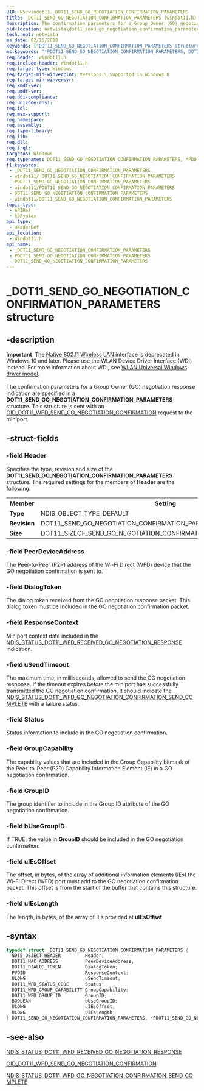 ```yaml
---
UID: NS:windot11._DOT11_SEND_GO_NEGOTIATION_CONFIRMATION_PARAMETERS
title: _DOT11_SEND_GO_NEGOTIATION_CONFIRMATION_PARAMETERS (windot11.h)
description: The confirmation parameters for a Group Owner (GO) negotiation response indication are specified in a DOT11_SEND_GO_NEGOTIATION_CONFIRMATION_PARAMETERS structure.
old-location: netvista\dot11_send_go_negotiation_confirmation_parameters.htm
tech.root: netvista
ms.date: 02/16/2018
keywords: ["DOT11_SEND_GO_NEGOTIATION_CONFIRMATION_PARAMETERS structure"]
ms.keywords: "*PDOT11_SEND_GO_NEGOTIATION_CONFIRMATION_PARAMETERS, DOT11_SEND_GO_NEGOTIATION_CONFIRMATION_PARAMETERS, DOT11_SEND_GO_NEGOTIATION_CONFIRMATION_PARAMETERS structure [Network Drivers Starting with Windows Vista], PDOT11_SEND_GO_NEGOTIATION_CONFIRMATION_PARAMETERS, PDOT11_SEND_GO_NEGOTIATION_CONFIRMATION_PARAMETERS structure pointer [Network Drivers Starting with Windows Vista], _DOT11_SEND_GO_NEGOTIATION_CONFIRMATION_PARAMETERS, netvista.dot11_send_go_negotiation_confirmation_parameters, windot11/DOT11_SEND_GO_NEGOTIATION_CONFIRMATION_PARAMETERS, windot11/PDOT11_SEND_GO_NEGOTIATION_CONFIRMATION_PARAMETERS"
req.header: windot11.h
req.include-header: Windot11.h
req.target-type: Windows
req.target-min-winverclnt: Versions:\_Supported in Windows 8
req.target-min-winversvr: 
req.kmdf-ver: 
req.umdf-ver: 
req.ddi-compliance: 
req.unicode-ansi: 
req.idl: 
req.max-support: 
req.namespace: 
req.assembly: 
req.type-library: 
req.lib: 
req.dll: 
req.irql: 
targetos: Windows
req.typenames: DOT11_SEND_GO_NEGOTIATION_CONFIRMATION_PARAMETERS, *PDOT11_SEND_GO_NEGOTIATION_CONFIRMATION_PARAMETERS
f1_keywords:
 - _DOT11_SEND_GO_NEGOTIATION_CONFIRMATION_PARAMETERS
 - windot11/_DOT11_SEND_GO_NEGOTIATION_CONFIRMATION_PARAMETERS
 - PDOT11_SEND_GO_NEGOTIATION_CONFIRMATION_PARAMETERS
 - windot11/PDOT11_SEND_GO_NEGOTIATION_CONFIRMATION_PARAMETERS
 - DOT11_SEND_GO_NEGOTIATION_CONFIRMATION_PARAMETERS
 - windot11/DOT11_SEND_GO_NEGOTIATION_CONFIRMATION_PARAMETERS
topic_type:
 - APIRef
 - kbSyntax
api_type:
 - HeaderDef
api_location:
 - Windot11.h
api_name:
 - _DOT11_SEND_GO_NEGOTIATION_CONFIRMATION_PARAMETERS
 - PDOT11_SEND_GO_NEGOTIATION_CONFIRMATION_PARAMETERS
 - DOT11_SEND_GO_NEGOTIATION_CONFIRMATION_PARAMETERS
---
```


# _DOT11_SEND_GO_NEGOTIATION_CONFIRMATION_PARAMETERS structure


## -description

<div class="alert"><b>Important</b>  The <a href="/previous-versions/windows/hardware/wireless/ff560689(v=vs.85)">Native 802.11 Wireless LAN</a> interface is deprecated in Windows 10 and later. Please use the WLAN Device Driver Interface (WDI) instead. For more information about WDI, see <a href="/windows-hardware/drivers/network/wifi-universal-driver-model">WLAN Universal Windows driver model</a>.</div><div> </div>The confirmation parameters for a Group Owner (GO) negotiation response indication are specified in a <b>DOT11_SEND_GO_NEGOTIATION_CONFIRMATION_PARAMETERS</b> structure. This structure is sent with an <a href="/windows-hardware/drivers/network/oid-dot11-wfd-send-go-negotiation-confirmation">OID_DOT11_WFD_SEND_GO_NEGOTIATION_CONFIRMATION</a> request to the miniport.

## -struct-fields

### -field Header

Specifies the type, revision and size of the <b>DOT11_SEND_GO_NEGOTIATION_CONFIRMATION_PARAMETERS</b> structure. The required settings for the members of <b>Header</b> are the following:

<table>
<tr>
<th>Member</th>
<th>Setting</th>
</tr>
<tr>
<td><b>Type</b></td>
<td>NDIS_OBJECT_TYPE_DEFAULT</td>
</tr>
<tr>
<td><b>Revision</b></td>
<td>DOT11_SEND_GO_NEGOTIATION_CONFIRMATION_PARAMETERS_REVISION_1</td>
</tr>
<tr>
<td><b>Size</b></td>
<td>DOT11_SIZEOF_SEND_GO_NEGOTIATION_CONFIRMATION_PARAMETERS_REVISION_1</td>
</tr>
</table>

### -field PeerDeviceAddress

The Peer-to-Peer (P2P) address of the Wi-Fi Direct (WFD) device that the GO negotiation confirmation is sent to.

### -field DialogToken

The dialog token received from the GO negotiation response packet. This dialog token must be included in  the GO negotiation confirmation  packet.

### -field ResponseContext

Miniport context data included in the <a href="/windows-hardware/drivers/network/ndis-status-dot11-wfd-received-go-negotiation-response">NDIS_STATUS_DOT11_WFD_RECEIVED_GO_NEGOTIATION_RESPONSE</a> indication.

### -field uSendTimeout

The maximum time, in milliseconds, allowed to send the GO negotiation response. If the timeout expires before the miniport has successfully transmitted the GO negotiation confirmation, it should indicate the <a href="/windows-hardware/drivers/network/ndis-status-dot11-wfd-go-negotiation-confirmation-send-complete">NDIS_STATUS_DOT11_WFD_GO_NEGOTIATION_CONFIRMATION_SEND_COMPLETE</a> with a failure status.

### -field Status

Status information to include in the GO  negotiation confirmation.

### -field GroupCapability

The capability values that are included in the Group Capability bitmask of the Peer-to-Peer (P2P) Capability Information Element (IE) in  a GO negotiation confirmation.

### -field GroupID

The group identifier to include in the Group ID attribute of the GO negotiation confirmation.

### -field bUseGroupID

If TRUE, the value in <b>GroupID</b> should be included in the GO negotiation confirmation.

### -field uIEsOffset

The offset, in bytes,  of the array of additional information elements (IEs) the Wi-Fi Direct (WFD) port must add to the GO negotiation confirmation packet. This offset is from the start of the buffer that contains this structure.

### -field uIEsLength

The length, in bytes, of the array of IEs provided at <b>uIEsOffset</b>.

## -syntax

```cpp
typedef struct _DOT11_SEND_GO_NEGOTIATION_CONFIRMATION_PARAMETERS {
  NDIS_OBJECT_HEADER         Header;
  DOT11_MAC_ADDRESS          PeerDeviceAddress;
  DOT11_DIALOG_TOKEN         DialogToken;
  PVOID                      ResponseContext;
  ULONG                      uSendTimeout;
  DOT11_WFD_STATUS_CODE      Status;
  DOT11_WFD_GROUP_CAPABILITY GroupCapability;
  DOT11_WFD_GROUP_ID         GroupID;
  BOOLEAN                    bUseGroupID;
  ULONG                      uIEsOffset;
  ULONG                      uIEsLength;
} DOT11_SEND_GO_NEGOTIATION_CONFIRMATION_PARAMETERS, *PDOT11_SEND_GO_NEGOTIATION_CONFIRMATION_PARAMETERS;
```

## -see-also

<a href="/windows-hardware/drivers/network/ndis-status-dot11-wfd-received-go-negotiation-response">NDIS_STATUS_DOT11_WFD_RECEIVED_GO_NEGOTIATION_RESPONSE</a>



<a href="/windows-hardware/drivers/network/oid-dot11-wfd-send-go-negotiation-confirmation">OID_DOT11_WFD_SEND_GO_NEGOTIATION_CONFIRMATION</a>



<a href="/windows-hardware/drivers/network/ndis-status-dot11-wfd-go-negotiation-confirmation-send-complete">NDIS_STATUS_DOT11_WFD_GO_NEGOTIATION_CONFIRMATION_SEND_COMPLETE</a>

